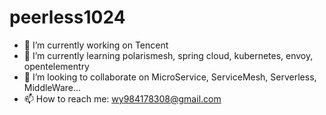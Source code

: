 # peerless1024
- 🔭 I’m currently working on Tencent
- 🌱 I’m currently learning polarismesh, spring cloud, kubernetes, envoy, opentelementry
- 👯 I’m looking to collaborate on MicroService, ServiceMesh, Serverless, MiddleWare...
- 📫 How to reach me: wy984178308@gmail.com
